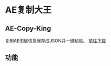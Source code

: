 # AE复制大王
## AE-Copy-King
复制AE图层信息保存成JSON并一键粘贴。
[前往下载](https://github.com/yongbin1999/AE-Copy-King/releases)
## 功能


